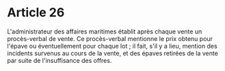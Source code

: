 # Article 26

L'administrateur des affaires maritimes établit après chaque vente un procès-verbal de vente. Ce procès-verbal mentionne le prix obtenu pour l'épave ou éventuellement pour chaque lot ; il fait, s'il y a lieu, mention des incidents survenus au cours de la vente, et des épaves retirées de la vente par suite de l'insuffisance des offres.
